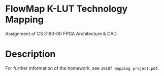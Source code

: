 # FlowMap K-LUT Technology Mapping
Assignment of CS 5160-00 FPGA Architecture & CAD.

# Description
For further information of the homework,
see ```2018f mapping project.pdf```.
